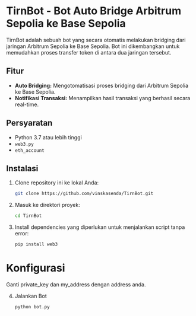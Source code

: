 # TirnBot - Bot Auto Bridge Arbitrum Sepolia ke Base Sepolia

TirnBot adalah sebuah bot yang secara otomatis melakukan bridging dari jaringan Arbitrum Sepolia ke Base Sepolia. Bot ini dikembangkan untuk memudahkan proses transfer token di antara dua jaringan tersebut.

## Fitur
- **Auto Bridging:** Mengotomatisasi proses bridging dari Arbitrum Sepolia ke Base Sepolia.
- **Notifikasi Transaksi:** Menampilkan hasil transaksi yang berhasil secara real-time.

## Persyaratan
- Python 3.7 atau lebih tinggi
- `web3.py`
- `eth_account`

## Instalasi

1. Clone repository ini ke lokal Anda:

   ```bash
   git clone https://github.com/vinskasenda/TirnBot.git
2. Masuk ke direktori proyek:
   ```bash
   cd TirnBot
3. Install dependencies yang diperlukan untuk menjalankan script tanpa error:
   ```bash
   pip install web3


# Konfigurasi

Ganti private_key dan my_address dengan address anda.

4. Jalankan Bot
   
   ```bash
   python bot.py

